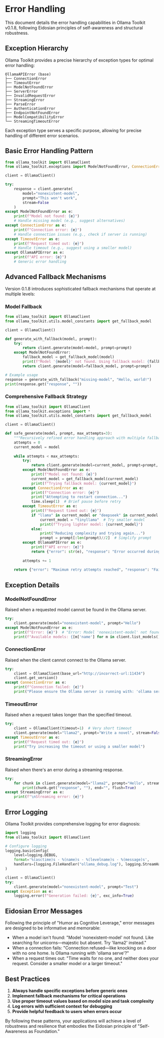 # Error Handling

This document details the error handling capabilities in Ollama Toolkit v0.1.8, following Eidosian principles of self-awareness and structural robustness.

## Exception Hierarchy

Ollama Toolkit provides a precise hierarchy of exception types for optimal error handling:

```
OllamaAPIError (base)
├── ConnectionError
├── TimeoutError
├── ModelNotFoundError
├── ServerError
├── InvalidRequestError
├── StreamingError
├── ParseError
├── AuthenticationError
├── EndpointNotFoundError
├── ModelCompatibilityError
└── StreamingTimeoutError
```

Each exception type serves a specific purpose, allowing for precise handling of different error scenarios.

## Basic Error Handling Pattern

```python
from ollama_toolkit import OllamaClient
from ollama_toolkit.exceptions import ModelNotFoundError, ConnectionError, TimeoutError, OllamaAPIError

client = OllamaClient()

try:
    response = client.generate(
        model="nonexistent-model",
        prompt="This won't work",
        stream=False
    )
except ModelNotFoundError as e:
    print(f"Model not found: {e}")
    # Handle missing model (e.g., suggest alternatives)
except ConnectionError as e:
    print(f"Connection error: {e}")
    # Handle connection issues (e.g., check if server is running)
except TimeoutError as e:
    print(f"Request timed out: {e}")
    # Handle timeout (e.g., suggest using a smaller model)
except OllamaAPIError as e:
    print(f"API error: {e}")
    # Generic error handling
```

## Advanced Fallback Mechanisms

Version 0.1.8 introduces sophisticated fallback mechanisms that operate at multiple levels:

### Model Fallback

```python
from ollama_toolkit import OllamaClient
from ollama_toolkit.utils.model_constants import get_fallback_model

client = OllamaClient()

def generate_with_fallback(model, prompt):
    try:
        return client.generate(model=model, prompt=prompt)
    except ModelNotFoundError:
        fallback_model = get_fallback_model(model)
        print(f"Model '{model}' not found. Using fallback model: {fallback_model}")
        return client.generate(model=fallback_model, prompt=prompt)

# Example usage
response = generate_with_fallback("missing-model", "Hello, world!")
print(response.get("response", ""))
```

### Comprehensive Fallback Strategy

```python
from ollama_toolkit import OllamaClient
from ollama_toolkit.exceptions import *
from ollama_toolkit.utils.model_constants import get_fallback_model

client = OllamaClient()

def safe_generate(model, prompt, max_attempts=3):
    """Recursively refined error handling approach with multiple fallback levels"""
    attempts = 0
    current_model = model
    
    while attempts < max_attempts:
        try:
            return client.generate(model=current_model, prompt=prompt, stream=False)
        except ModelNotFoundError as e:
            print(f"Model not found: {e}")
            current_model = get_fallback_model(current_model)
            print(f"Trying fallback model: {current_model}")
        except ConnectionError as e:
            print(f"Connection error: {e}")
            print("Attempting to restart connection...")
            time.sleep(1)  # Brief pause before retry
        except TimeoutError as e:
            print(f"Request timed out: {e}")
            if "llama" in current_model or "deepseek" in current_model:
                current_model = "tinyllama"  # Try smaller model
                print(f"Trying lighter model: {current_model}")
            else:
                print("Reducing complexity and trying again...")
                prompt = prompt[:len(prompt)//2]  # Simplify prompt
        except OllamaAPIError as e:
            print(f"API error: {e}")
            return {"error": str(e), "response": "Error occurred during generation"}
        
        attempts += 1
    
    return {"error": "Maximum retry attempts reached", "response": "Failed to generate response"}
```

## Exception Details

### ModelNotFoundError

Raised when a requested model cannot be found in the Ollama server.

```python
try:
    client.generate(model="nonexistent-model", prompt="Hello")
except ModelNotFoundError as e:
    print(f"Error: {e}")  # "Error: Model 'nonexistent-model' not found"
    print(f"Available models: {[m['name'] for m in client.list_models().get('models', [])]}")
```

### ConnectionError

Raised when the client cannot connect to the Ollama server.

```python
try:
    client = OllamaClient(base_url="http://incorrect-url:11434")
    client.get_version()
except ConnectionError as e:
    print(f"Connection failed: {e}")
    print("Please ensure the Ollama server is running with: 'ollama serve'")
```

### TimeoutError

Raised when a request takes longer than the specified timeout.

```python
try:
    client = OllamaClient(timeout=1)  # Very short timeout
    client.generate(model="llama2", prompt="Write a novel", stream=False)
except TimeoutError as e:
    print(f"Request timed out: {e}")
    print("Try increasing the timeout or using a smaller model")
```

### StreamingError

Raised when there's an error during a streaming response.

```python
try:
    for chunk in client.generate(model="llama2", prompt="Hello", stream=True):
        print(chunk.get("response", ""), end="", flush=True)
except StreamingError as e:
    print(f"\nStreaming error: {e}")
```

## Error Logging

Ollama Toolkit provides comprehensive logging for error diagnosis:

```python
import logging
from ollama_toolkit import OllamaClient

# Configure logging
logging.basicConfig(
    level=logging.DEBUG,
    format='%(asctime)s - %(name)s - %(levelname)s - %(message)s',
    handlers=[logging.FileHandler("ollama_debug.log"), logging.StreamHandler()]
)

client = OllamaClient()
try:
    client.generate(model="nonexistent-model", prompt="Test")
except Exception as e:
    logging.error(f"Generation failed: {e}", exc_info=True)
```

## Eidosian Error Messages

Following the principle of "Humor as Cognitive Leverage," error messages are designed to be informative and memorable:

- When a model isn't found: "Model 'nonexistent-model' not found. Like searching for unicorns—majestic but absent. Try 'llama2' instead."
- When a connection fails: "Connection refused—like knocking on a door with no one home. Is Ollama running with 'ollama serve'?"
- When a request times out: "Time waits for no one, and neither does your request. Consider a smaller model or a larger timeout."

## Best Practices

1. **Always handle specific exceptions before generic ones**
2. **Implement fallback mechanisms for critical operations**
3. **Use proper timeout values based on model size and task complexity**
4. **Log errors with sufficient context for debugging**
5. **Provide helpful feedback to users when errors occur**

By following these patterns, your applications will achieve a level of robustness and resilience that embodies the Eidosian principle of "Self-Awareness as Foundation."
